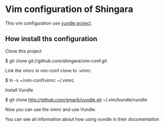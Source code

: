 # Vim configuration of Shingara

This vim configuration use [vundle
project](https://github.com/gmarik/vundle).

## How install ths configuration

Clone this project

$ git clone git://github.com/shingara/vim-conf.git

Link the vimrc in vim-conf clone to .vimrc

$ ln -s ~/vim-conf/vimrc ~/.vimrc

Install Vundle

$ git clone http://github.com/gmarik/vundle.git ~/.vim/bundle/vundle

Now you can use the vimrc and use Vundle.

You can see all information about how using vundle in their
documentation
